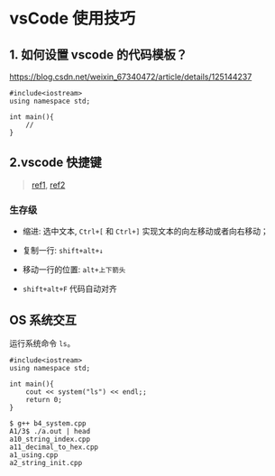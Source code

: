 # vsCode 使用技巧

## 1. 如何设置 vscode 的代码模板？

https://blog.csdn.net/weixin_67340472/article/details/125144237

```2022.7.29
#include<iostream>
using namespace std;

int main(){
	//
}
```


## 2.vscode 快捷键

> [ref1](https://blog.csdn.net/jiahao1186/article/details/121996966), [ref2](https://blog.csdn.net/xiao___tao/article/details/109741905)


### 生存级

- 缩进: 选中文本, `Ctrl+[` 和 `Ctrl+]` 实现文本的向左移动或者向右移动；
- 复制一行: `shift+alt+↓`
- 移动一行的位置: `alt+上下箭头`


- `shift+alt+F` 代码自动对齐





## OS 系统交互


运行系统命令 `ls`。
```
#include<iostream>
using namespace std;

int main(){
    cout << system("ls") << endl;;
    return 0;
}

$ g++ b4_system.cpp 
A1/3$ ./a.out | head
a10_string_index.cpp
a11_decimal_to_hex.cpp
a1_using.cpp
a2_string_init.cpp
```